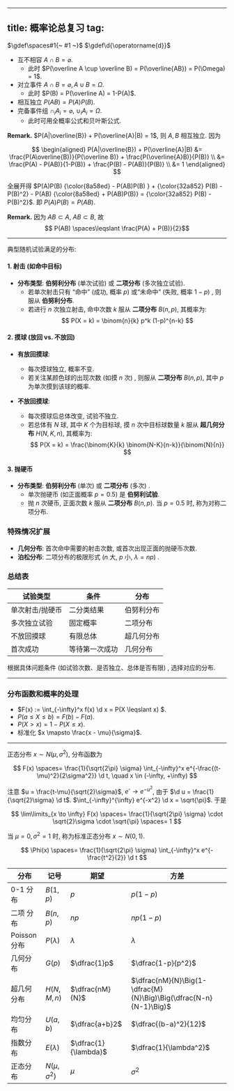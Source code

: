 
---
title: 概率论总复习
tag: [](/index.md)
---

$\gdef\spaces#1{~ #1 ~}$
$\gdef\d{\operatorname{d}}$


- 互不相容 $A \cap B = \varnothing$. 
  - 此时 $P(\overline A \cup \overline B) = P(\overline{AB}) = P(\Omega) = 1$.
- 对立事件 $A \cap B = \varnothing, A \cup B = \Omega$. 
  - 此时 $P(B) = P(\overline A) = 1-P(A)$. 
- 相互独立 $P(AB) = P(A)P(B)$. 
- 完备事件组 $\cap_i A_i = \varnothing$, $\cup_i A_i = \Omega$. 
  - 此时可用全概率公式和贝叶斯公式.

$\textbf{Remark.}$ $P(A|\overline{B}) + P(\overline{A}|B) = 1$, 则 $A, B$ 相互独立. 因为 

$$
\begin{aligned}
P(A|\overline{B}) + P(\overline{A}|B) 
&= \frac{P(A\overline{B})}{P(\overline B)} +  \frac{P(\overline{A}B)}{P(B)} \\
&= \frac{P(A) - P(AB)}{1-P(B)} + \frac{P(B) - P(AB)}{P(B)} \\
&= 1
\end{aligned}
$$

全展开得 $P(A)P(B) {\color{8a58ed} - P(AB)P(B) } + {\color{32a852} P(B) - P(B)^2} - P(AB) {\color{8a58ed} + P(AB)P(B)} = {\color{32a852} P(B) - P(B)^2}$. 即 $P(A)P(B) = P(AB)$.  

$\textbf{Remark.}$ 因为 $AB \subset A$, $AB \subset B$, 故 $$ P(AB) \spaces\leqslant \frac{P(A) + P(B)}{2}$$

---

典型随机试验满足的分布: 

#### 1. 射击 (如命中目标) 
- **分布类型**: **伯努利分布** (单次试验) 或 **二项分布** (多次独立试验). 
  - 若单次射击只有 “命中” (成功, 概率 $p$) 或“未命中” (失败, 概率 $1-p$) , 则服从 **伯努利分布**. 
  - 若进行 $n$ 次独立射击, 命中次数 $k$ 服从 **二项分布** $B(n, p)$, 其概率为: $$ P(X = k) = \binom{n}{k} p^k (1-p)^{n-k} $$

#### 2. 摸球 (放回 vs. 不放回) 
- **有放回摸球**: 
  - 每次摸球独立, 概率不变. 
  - 若关注某颜色球的出现次数 (如摸 $n$ 次) , 则服从 **二项分布** $B(n, p)$, 其中 $p$ 为单次摸到该球的概率. 

- **不放回摸球**: 
  - 每次摸球后总体改变, 试验不独立. 
  - 若总体有 $N$ 球, 其中 $K$ 个为目标球, 摸 $n$ 次中目标球数量 $k$ 服从 **超几何分布** $H(N, K, n)$, 其概率为: $$ P(X = k) = \frac{\binom{K}{k} \binom{N-K}{n-k}}{\binom{N}{n}} $$

#### 3. 抛硬币
- **分布类型**: **伯努利分布** (单次) 或 **二项分布** (多次) . 
  - 单次抛硬币 (如正面概率 $p = 0.5$) 是 **伯努利试验**. 
  - 抛 $n$ 次硬币, 正面次数 $k$ 服从 **二项分布** $B(n, p)$. 当 $p = 0.5$ 时, 称为对称二项分布. 

### 特殊情况扩展
- **几何分布**: 首次命中需要的射击次数, 或首次出现正面的抛硬币次数. 
- **泊松分布**: 二项分布的极限形式 ($n$ 大, $p$ 小, $\lambda = np$) . 

### 总结表
| 试验类型 | 条件 | 分布 |
|-|-|-|
| 单次射击/抛硬币 | 二分类结果         | 伯努利分布   |
| 多次独立试验   | 固定概率           | 二项分布     |
| 不放回摸球     | 有限总体           | 超几何分布   |
| 首次成功       | 等待第一次成功     | 几何分布     |

根据具体问题条件 (如试验次数、是否独立、总体是否有限) , 选择对应的分布. 

--- 

### 分布函数和概率的处理

- $F(x) := \int_{-\infty}^x f(x) \d x = P(X \leqslant x) $. 
- $P(a \leqslant X \leqslant b) = F(b) - F(a)$. 
- $P(X \gt x) = 1 - P(X \leqslant x)$. 
- 标准化 $x \mapsto \frac{x - \mu}{\sigma}$. 

---

正态分布 $x \sim N(\mu, \sigma^2)$, 分布函数为 

$$
F(x) \spaces= \frac{1}{\sqrt{2\pi} \sigma} \int_{-\infty}^x e^{-\frac{(t-\mu)^2}{2\sigma^2}} \d t, \quad x \in (-\infty, +\infty)
$$

注意 $u = \frac{t-\mu}{\sqrt{2}\sigma}$, $e^\square \to e^{-u^2}$, 由于 $\d u = \frac{1}{\sqrt{2}\sigma} \d t$. $\int_{-\infty}^{\infty} e^{-x^2} \d x = \sqrt{\pi}$. 于是

$$
\lim\limits_{x \to \infty} F(x) \spaces= \frac{1}{\sqrt{2\pi} \sigma} \cdot \sqrt{2}\sigma \cdot \sqrt{\pi} \spaces= 1
$$

当 $\mu = 0, \sigma^2 = 1$ 时, 称为标准正态分布 $x \sim N(0, 1)$. 

$$
\Phi(x) \spaces= \frac{1}{\sqrt{2\pi} \sigma} \int_{-\infty}^x e^{-\frac{t^2}{2}} \d t
$$

| 分布 | 记号 | 期望 | 方差 |
| - | - | - | - |
| $0\text{-}1$ 分布 | $B(1,p)$ | $p$ | $p(1-p)$ |
| 二项 分布 | $B(n,p)$ | $np$ | $np(1-p)$ |
| Poisson 分布 | $P(\lambda)$ | $\lambda$ | $\lambda$ |
| 几何分布 | $G(p)$ | $\dfrac{1}p$ | $\dfrac{1-p}{p^2}$ |
| 超几何分布 | $H(N,M,n)$ | $\dfrac{nM}{N}$ | $\dfrac{nM}{N}\Big(1-\dfrac{M}{N}\Big)\Big(\dfrac{N-n}{N-1}\Big)$ |
| 均匀分布 | $U(a,b)$ | $\dfrac{a+b}2$ | $\dfrac{(b-a)^2}{12}$ |
| 指数分布 | $E(\lambda)$ | $\dfrac{1}{\lambda}$ | $\dfrac{1}{\lambda^2}$ |
| 正态分布 | $N(\mu,\sigma^2)$ | $\mu$ | $\sigma^2$ |
